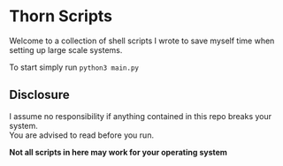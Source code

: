 # Thorn Scripts


Welcome to a collection of shell scripts I wrote to save myself time when setting up large scale systems.


To start simply run ``python3 main.py``


## Disclosure
I assume no responsibility if anything contained in this repo breaks your system. \
You are advised to read before you run.

**Not all scripts in here may work for your operating system**